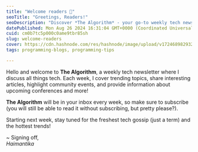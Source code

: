 ```yaml
---
title: "Welcome readers 👋"
seoTitle: "Greetings, Readers!"
seoDescription: "Discover *The Algorithm* - your go-to weekly tech newsletter on trends, articles, events, and conference info. Subscribe for the freshest updates!"
datePublished: Mon Aug 26 2024 16:31:04 GMT+0000 (Coordinated Universal Time)
cuid: cm0b7tc5p000c0ame9tbr85sh
slug: welcome-readers
cover: https://cdn.hashnode.com/res/hashnode/image/upload/v1724689829329/4636642a-e9d8-47b6-8b89-353eaccf8089.png
tags: programming-blogs, programming-tips

---
```


Hello and welcome to **The Algorithm**, a weekly tech newsletter where I discuss all things tech. Each week, I cover trending topics, share interesting articles, highlight community events, and provide information about upcoming conferences and more!

**The Algorithm** will be in your inbox every week, so make sure to subscribe (you will still be able to read it without subscribing, but pretty please?).

Starting next week, stay tuned for the freshest tech gossip (just a term) and the hottest trends!

~ Signing off,  
*Haimantika*